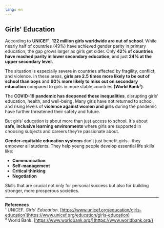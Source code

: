 ```yaml
---
lang: en
---
```


## Girls' Education

According to **UNICEF¹**, **122 million girls worldwide are out of school**. While nearly half of countries (49%) have achieved gender parity in primary education, the gap grows larger as girls get older. Only **42% of countries have reached parity in lower secondary education**, and just **24% at the upper secondary level.**

The situation is especially severe in countries affected by fragility, conflict, and violence. In these areas, **girls are 2.5 times more likely to be out of school than boys** and **90% more likely to miss out on secondary education** compared to girls in more stable countries **(World Bank²)**.

The **COVID-19 pandemic has deepened these inequalities**, disrupting girls’ education, health, and well-being. Many girls have not returned to school, and rising levels of **violence against women and girls** during the pandemic have further threatened their safety and future.

But girls’ education is about more than just access to school. It's about **safe, inclusive learning environments** where girls are supported in choosing subjects and careers they’re passionate about.

**Gender-equitable education systems** don’t just benefit girls—they empower all students. They help young people develop essential life skills like:

- **Communication**
- **Self-management**
- **Critical thinking**
- **Negotiation**

Skills that are crucial not only for personal success but also for building stronger, more prosperous societies.

---

**References**  
¹ UNICEF. _Girls' Education_. [https://www.unicef.org/education/girls-education](https://www.unicef.org/education/girls-education)  
² World Bank. [https://www.worldbank.org/](https://www.worldbank.org/)
